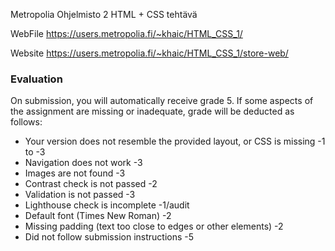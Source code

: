 Metropolia Ohjelmisto 2 
HTML + CSS tehtävä

WebFile
https://users.metropolia.fi/~khaic/HTML_CSS_1/

Website
https://users.metropolia.fi/~khaic/HTML_CSS_1/store-web/

### Evaluation
On submission, you will automatically receive grade 5. If some aspects of the assignment are missing or inadequate, grade will be deducted as follows:
* Your version does not resemble the provided layout, or CSS is missing -1 to -3
* Navigation does not work -3
* Images are not found -3
* Contrast check is not passed -2
* Validation is not passed -3
* Lighthouse check is incomplete -1/audit
* Default font (Times New Roman) -2
* Missing padding (text too close to edges or other elements) -2
* Did not follow submission instructions -5

